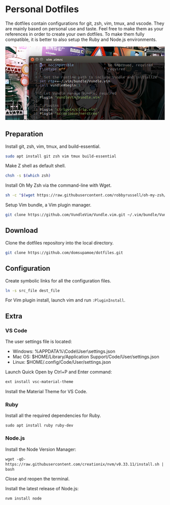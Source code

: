 # Personal Dotfiles

The dotfiles contain configurations for git, zsh, vim, tmux, and vscode. They are mainly based on personal use and taste. Feel free to make them as your references in order to create your own dotfiles. To make them fully compatible, it is better to also setup the Ruby and Node.js environments.

![screenshot](screenshot.jpg)

## Preparation

Install git, zsh, vim, tmux, and build-essential.

```bash
sudo apt install git zsh vim tmux build-essential
```

Make Z shell as default shell.

```bash
chsh -s $(which zsh)
```

Install Oh My Zsh via the command-line with Wget.

```bash
sh -c "$(wget https://raw.githubusercontent.com/robbyrussell/oh-my-zsh/master/tools/install.sh -O -)"
```

Setup Vim bundle, a Vim plugin manager.

```bash
git clone https://github.com/VundleVim/Vundle.vim.git ~/.vim/bundle/Vundle.vim
```

## Download

Clone the dotfiles repository into the local directory.

```bash
git clone https://github.com/domsupamoe/dotfiles.git
```

## Configuration

Create symbolic links for all the configuration files.

```bash
ln -s src_file dest_file
```

For Vim plugin install, launch vim and run `:PluginInstall`.

## Extra

### VS Code

The user settings file is located:

* Windows: %APPDATA%\Code\User\settings.json
* Mac OS: $HOME/Library/Application Support/Code/User/settings.json
* Linux: $HOME/.config/Code/User/settings.json

Launch Quick Open by Ctrl+P and Enter command:

```bash
ext install vsc-material-theme
```

Install the Material Theme for VS Code.

### Ruby

Install all the required dependencies for Ruby.

```
sudo apt install ruby ruby-dev
```

### Node.js

Install the Node Version Manager:

```
wget -qO- https://raw.githubusercontent.com/creationix/nvm/v0.33.11/install.sh | bash
```

Close and reopen the terminal.

Install the latest release of Node.js:

```
nvm install node
```
